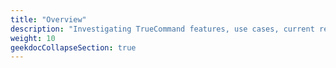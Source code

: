 ```yaml
---
title: "Overview"
description: "Investigating TrueCommand features, use cases, current release notes, and software roadmap."
weight: 10
geekdocCollapseSection: true
---
```

